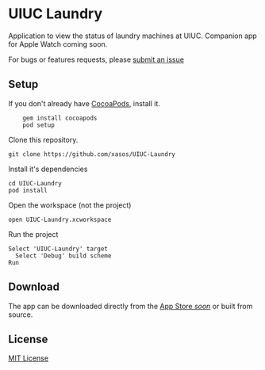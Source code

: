 UIUC Laundry
========

Application to view the status of laundry machines at UIUC. Companion app for Apple Watch coming soon.

For bugs or features requests, please [submit an issue](https://github.com/xasos/UIUC-Laundry/issues/new)

## Setup
If you don't already have [CocoaPods](http://cocoapods.org/), install it.

        gem install cocoapods
        pod setup

Clone this repository.

    git clone https://github.com/xasos/UIUC-Laundry

Install it's dependencies

    cd UIUC-Laundry
    pod install

Open the workspace (not the project)

    open UIUC-Laundry.xcworkspace
Run the project

    Select 'UIUC-Laundry' target
      Select 'Debug' build scheme
    Run

## Download 
The app can be downloaded directly from the [App Store <i>soon</i>](http://appstore.com) or built from source.

## License
[MIT License](LICENSE)
